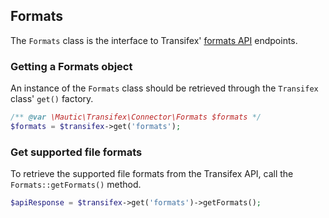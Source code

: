 ## Formats

The `Formats` class is the interface to Transifex' [formats API](http://docs.transifex.com/api/formats/) endpoints.

### Getting a Formats object

An instance of the `Formats` class should be retrieved through the `Transifex` class' `get()` factory.

```php
/** @var \Mautic\Transifex\Connector\Formats $formats */
$formats = $transifex->get('formats');
```

### Get supported file formats

To retrieve the supported file formats from the Transifex API, call the `Formats::getFormats()` method.

```php
$apiResponse = $transifex->get('formats')->getFormats();
```
